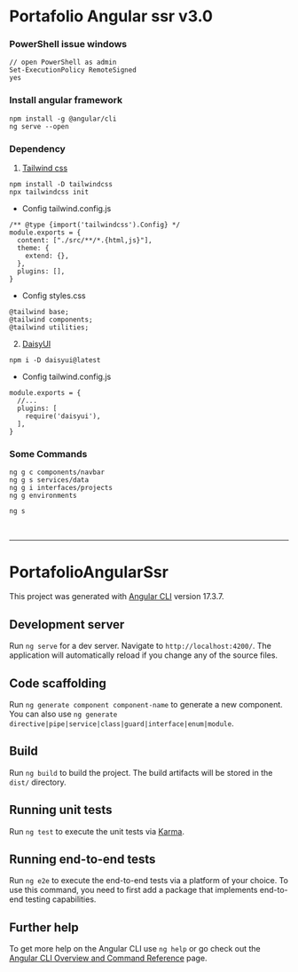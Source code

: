 # Portafolio Angular ssr v3.0

### PowerShell issue windows
```
// open PowerShell as admin
Set-ExecutionPolicy RemoteSigned
yes
```

### Install angular framework 
```
npm install -g @angular/cli
ng serve --open
```

### Dependency
1. [Tailwind css](https://tailwindcss.com/)
```
npm install -D tailwindcss
npx tailwindcss init
```
* Config tailwind.config.js
```
/** @type {import('tailwindcss').Config} */
module.exports = {
  content: ["./src/**/*.{html,js}"],
  theme: {
    extend: {},
  },
  plugins: [],
}
```
* Config styles.css
```
@tailwind base;
@tailwind components;
@tailwind utilities;
```
2. [DaisyUI](https://daisyui.com/)
```
npm i -D daisyui@latest
```
* Config tailwind.config.js
```
module.exports = {
  //...
  plugins: [
    require('daisyui'),
  ],
}
```
### Some Commands
```
ng g c components/navbar
ng g s services/data
ng g i interfaces/projects
ng g environments

ng s
```

<br>
<hr>

# PortafolioAngularSsr

This project was generated with [Angular CLI](https://github.com/angular/angular-cli) version 17.3.7.

## Development server

Run `ng serve` for a dev server. Navigate to `http://localhost:4200/`. The application will automatically reload if you change any of the source files.

## Code scaffolding

Run `ng generate component component-name` to generate a new component. You can also use `ng generate directive|pipe|service|class|guard|interface|enum|module`.

## Build

Run `ng build` to build the project. The build artifacts will be stored in the `dist/` directory.

## Running unit tests

Run `ng test` to execute the unit tests via [Karma](https://karma-runner.github.io).

## Running end-to-end tests

Run `ng e2e` to execute the end-to-end tests via a platform of your choice. To use this command, you need to first add a package that implements end-to-end testing capabilities.

## Further help

To get more help on the Angular CLI use `ng help` or go check out the [Angular CLI Overview and Command Reference](https://angular.io/cli) page.
